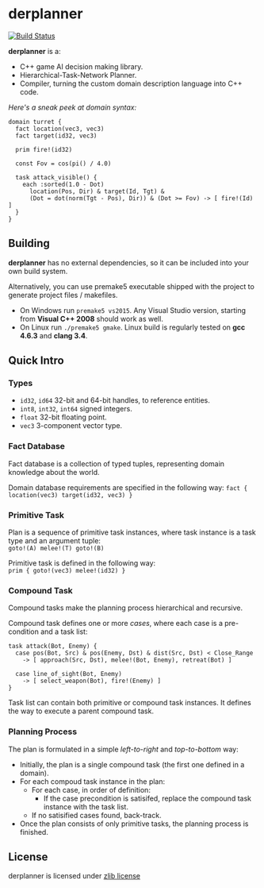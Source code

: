 derplanner
==========
[![Build Status](https://travis-ci.org/alexshafranov/derplanner.png?branch=master)](https://travis-ci.org/alexshafranov/derplanner)

**derplanner** is a:

* C++ game AI decision making library.  
* Hierarchical-Task-Network Planner.  
* Compiler, turning the custom domain description language into C++ code.  

*Here's a sneak peek at domain syntax:*
```
domain turret {
  fact location(vec3, vec3)
  fact target(id32, vec3)
  
  prim fire!(id32)
  
  const Fov = cos(pi() / 4.0)
  
  task attack_visible() {
    each :sorted(1.0 - Dot)
      location(Pos, Dir) & target(Id, Tgt) &
      (Dot = dot(norm(Tgt - Pos), Dir)) & (Dot >= Fov) -> [ fire!(Id) ]
  }
}
```

## Building
**derplanner** has no external dependencies, so it can be included into your own build system.  

Alternatively, you can use premake5 executable shipped with the project to generate project files / makefiles.

* On Windows run ```premake5 vs2015```. Any Visual Studio version, starting from **Visual C++ 2008** should work as well.
* On Linux run ```./premake5 gmake```. Linux build is regularly tested on **gcc 4.6.3** and **clang 3.4**.

## Quick Intro

### Types
* ```id32```, ```id64``` 32-bit and 64-bit handles, to reference entities.
* ```int8```, ```int32```, ```int64``` signed integers.
* ```float``` 32-bit floating point.
* ```vec3``` 3-component vector type.

### Fact Database
Fact database is a collection of typed tuples, representing domain knowledge about the world.  

Domain database requirements are specified in the following way:
```fact { location(vec3) target(id32, vec3) }```

### Primitive Task
Plan is a sequence of primitive task instances, where task instance is a task type and an argument tuple:  
```goto!(A) melee!(T) goto!(B)```  

Primitive task is defined in the following way:  
```prim { goto!(vec3) melee!(id32) }```

### Compound Task
Compound tasks make the planning process hierarchical and recursive.  

Compound task defines one or more *cases*, where each case is a pre-condition and a task list:  
```
task attack(Bot, Enemy) {
  case pos(Bot, Src) & pos(Enemy, Dst) & dist(Src, Dst) < Close_Range
    -> [ approach(Src, Dst), melee!(Bot, Enemy), retreat(Bot) ]
  
  case line_of_sight(Bot, Enemy)
    -> [ select_weapon(Bot), fire!(Enemy) ]
}
```
Task list can contain both primitive or compound task instances. It defines the way to execute a parent compound task.

### Planning Process
The plan is formulated in a simple *left-to-right* and *top-to-bottom* way:  

* Initially, the plan is a single compound task (the first one defined in a domain).  
* For each compoud task instance in the plan:  
  * For each case, in order of definition:  
    * If the case precondition is satisifed, replace the compound task instance with the task list.  
  * If no satisified cases found, back-track.  
* Once the plan consists of only primitive tasks, the planning process is finished.  

## License
derplanner is licensed under [zlib license](./LICENSE.txt)
